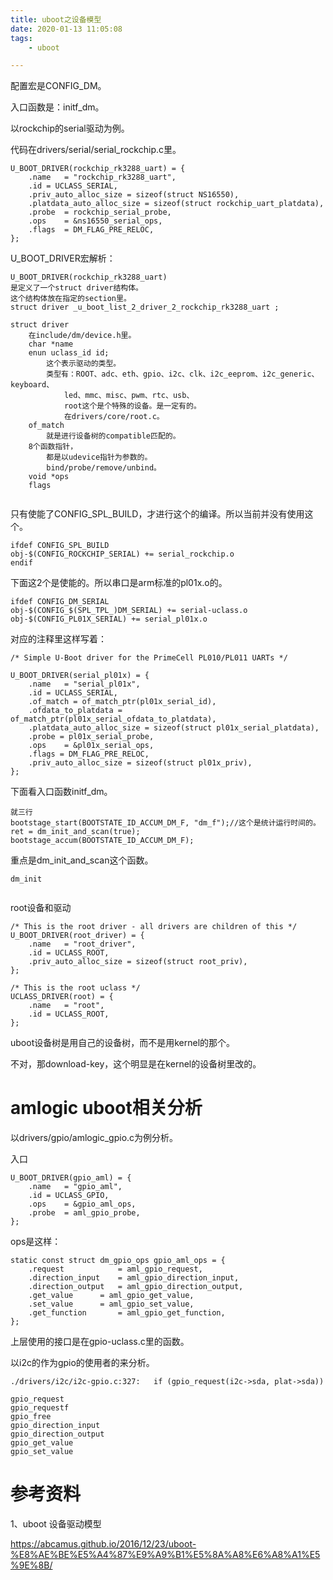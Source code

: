 ```yaml
---
title: uboot之设备模型
date: 2020-01-13 11:05:08
tags:
	- uboot

---
```




配置宏是CONFIG_DM。

入口函数是：initf_dm。

以rockchip的serial驱动为例。

代码在drivers/serial/serial_rockchip.c里。

```
U_BOOT_DRIVER(rockchip_rk3288_uart) = {
	.name	= "rockchip_rk3288_uart",
	.id	= UCLASS_SERIAL,
	.priv_auto_alloc_size = sizeof(struct NS16550),
	.platdata_auto_alloc_size = sizeof(struct rockchip_uart_platdata),
	.probe	= rockchip_serial_probe,
	.ops	= &ns16550_serial_ops,
	.flags	= DM_FLAG_PRE_RELOC,
};
```

U_BOOT_DRIVER宏解析：

```
U_BOOT_DRIVER(rockchip_rk3288_uart) 
是定义了一个struct driver结构体。
这个结构体放在指定的section里。
struct driver _u_boot_list_2_driver_2_rockchip_rk3288_uart ;
```

```
struct driver
	在include/dm/device.h里。
	char *name
	enun uclass_id id;
		这个表示驱动的类型。
		类型有：ROOT、adc、eth、gpio、i2c、clk、i2c_eeprom、i2c_generic、keyboard、
			led、mmc、misc、pwm、rtc、usb、
			root这个是个特殊的设备。是一定有的。
			在drivers/core/root.c。
	of_match
		就是进行设备树的compatible匹配的。
	8个函数指针，
		都是以udevice指针为参数的。
		bind/probe/remove/unbind。
	void *ops
	flags
	
```

只有使能了CONFIG_SPL_BUILD，才进行这个的编译。所以当前并没有使用这个。

```
ifdef CONFIG_SPL_BUILD
obj-$(CONFIG_ROCKCHIP_SERIAL) += serial_rockchip.o
endif
```

下面这2个是使能的。所以串口是arm标准的pl01x.o的。

```
ifdef CONFIG_DM_SERIAL
obj-$(CONFIG_$(SPL_TPL_)DM_SERIAL) += serial-uclass.o
obj-$(CONFIG_PL01X_SERIAL) += serial_pl01x.o
```

对应的注释里这样写着：

```
/* Simple U-Boot driver for the PrimeCell PL010/PL011 UARTs */
```

```
U_BOOT_DRIVER(serial_pl01x) = {
	.name	= "serial_pl01x",
	.id	= UCLASS_SERIAL,
	.of_match = of_match_ptr(pl01x_serial_id),
	.ofdata_to_platdata = of_match_ptr(pl01x_serial_ofdata_to_platdata),
	.platdata_auto_alloc_size = sizeof(struct pl01x_serial_platdata),
	.probe = pl01x_serial_probe,
	.ops	= &pl01x_serial_ops,
	.flags = DM_FLAG_PRE_RELOC,
	.priv_auto_alloc_size = sizeof(struct pl01x_priv),
};
```

下面看入口函数initf_dm。

```
就三行
bootstage_start(BOOTSTATE_ID_ACCUM_DM_F, "dm_f");//这个是统计运行时间的。
ret = dm_init_and_scan(true);
bootstage_accum(BOOTSTATE_ID_ACCUM_DM_F);
```

重点是dm_init_and_scan这个函数。

```
dm_init
	
```

root设备和驱动

```
/* This is the root driver - all drivers are children of this */
U_BOOT_DRIVER(root_driver) = {
	.name	= "root_driver",
	.id	= UCLASS_ROOT,
	.priv_auto_alloc_size = sizeof(struct root_priv),
};

/* This is the root uclass */
UCLASS_DRIVER(root) = {
	.name	= "root",
	.id	= UCLASS_ROOT,
};

```

uboot设备树是用自己的设备树，而不是用kernel的那个。

不对，那download-key，这个明显是在kernel的设备树里改的。



# amlogic uboot相关分析

以drivers/gpio/amlogic_gpio.c为例分析。

入口

```
U_BOOT_DRIVER(gpio_aml) = {
	.name	= "gpio_aml",
	.id	= UCLASS_GPIO,
	.ops	= &gpio_aml_ops,
	.probe	= aml_gpio_probe,
};
```

ops是这样：

```
static const struct dm_gpio_ops gpio_aml_ops = {
	.request			= aml_gpio_request,
	.direction_input	= aml_gpio_direction_input,
	.direction_output	= aml_gpio_direction_output,
	.get_value		= aml_gpio_get_value,
	.set_value		= aml_gpio_set_value,
	.get_function		= aml_gpio_get_function,
};
```



上层使用的接口是在gpio-uclass.c里的函数。

以i2c的作为gpio的使用者的来分析。

```
./drivers/i2c/i2c-gpio.c:327:   if (gpio_request(i2c->sda, plat->sda))
```



```
gpio_request
gpio_requestf
gpio_free
gpio_direction_input
gpio_direction_output
gpio_get_value
gpio_set_value
```



# 参考资料

1、uboot 设备驱动模型

https://abcamus.github.io/2016/12/23/uboot-%E8%AE%BE%E5%A4%87%E9%A9%B1%E5%8A%A8%E6%A8%A1%E5%9E%8B/